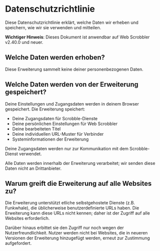 # Datenschutzrichtlinie

Diese Datenschutzrichtlinie erklärt, welche Daten wir erheben und speichern, wie wir sie verwenden und mitteilen.

**Wichtiger Hinweis**: Dieses Dokument ist anwendbar auf Web Scrobbler v2.40.0 und neuer.

## Welche Daten werden erhoben?

Diese Erweiterung sammelt keine deiner personenbezogenen Daten.

## Welche Daten werden von der Erweiterung gespeichert?

Deine Einstellungen und Zugangsdaten werden in deinem Browser gespeichert. Die Erweiterung speichert:

 - Deine Zugangsdaten für Scrobble-Dienste
 - Deine persönlichen Einstellungen für Web Scrobbler
 - Deine bearbeiteten Titel
 - Deine individuellen URL-Muster für Verbinder
 - Systeminformationen der Erweiterung

Deine Zugangsdaten werden nur zur Kommunikation mit dem Scrobble-Dienst verwendet.

Alle Daten werden innerhalb der Erweiterung verarbeitet; wir senden diese Daten nicht an Drittanbieter. 

## Warum greift die Erweiterung auf alle Websites zu?

Die Erweiterung unterstützt etliche selbstgehostete Dienste (z.B. Funkwhale), die üblicherweise benutzerdefinierte URLs haben. Die Erweiterung kann diese URLs nicht kennen; daher ist der Zugriff auf alle Websites erforderlich.

Darüber hinaus erbittet sie den Zugriff nur noch wegen der Nutzerfreundlichkeit. Nutzer werden nicht bei Websites, die in neueren Versionen der Erweiterung hinzugefügt werden, erneut zur Zustimmung aufgefordert.
